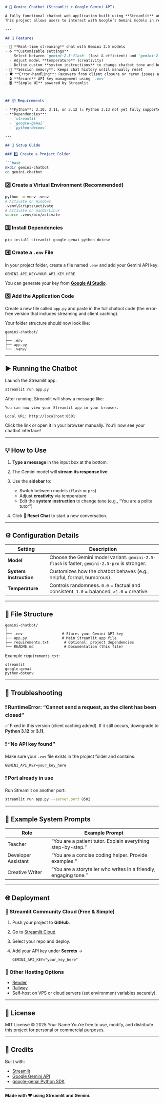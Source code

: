 ````markdown
# 🤖 Gemini Chatbot (Streamlit + Google Gemini API)

A fully functional chatbot web application built using **Streamlit** and **Google’s Gemini API** (via the official `google-genai` SDK).  
This project allows users to interact with Google’s Gemini models in real time, customize system prompts, and adjust creativity—all through a clean, intuitive web interface.

---

## 🚀 Features

- 💬 **Real-time streaming** chat with Gemini 2.5 models
- ⚙️ **Customizable settings**
  - Select between `gemini-2.5-flash` (fast & efficient) and `gemini-2.5-pro` (more capable)
  - Adjust model **temperature** (creativity)
  - Define custom **system instructions** to change chatbot tone and behavior
- 🧠 **Session memory**: Keeps chat history until manually reset
- 🛡️ **Error-handling**: Recovers from client closure or rerun issues automatically
- 🔒 **Secure** API key management using `.env`
- 🖥️ **Simple UI** powered by Streamlit

---

## 📦 Requirements

- **Python**: 3.10, 3.11, or 3.12 (⚠️ Python 3.13 not yet fully supported)
- **Dependencies**:
  - `streamlit`
  - `google-genai`
  - `python-dotenv`

---

## 🧩 Setup Guide

### 1️⃣ Create a Project Folder

```bash
mkdir gemini-chatbot
cd gemini-chatbot
````

### 2️⃣ Create a Virtual Environment (Recommended)

```bash
python -m venv .venv
# Activate on Windows
.venv\Scripts\activate
# Activate on macOS/Linux
source .venv/bin/activate
```

### 3️⃣ Install Dependencies

```bash
pip install streamlit google-genai python-dotenv
```

### 4️⃣ Create a `.env` File

In your project folder, create a file named `.env` and add your Gemini API key:

```
GEMINI_API_KEY=YOUR_API_KEY_HERE
```

You can generate your key from [**Google AI Studio**](https://aistudio.google.com/app/apikey).

### 5️⃣ Add the Application Code

Create a new file called `app.py` and paste in the full chatbot code (the error-free version that includes streaming and client caching).

Your folder structure should now look like:

```
gemini-chatbot/
│
├── .env
├── app.py
└── .venv/
```

---

## ▶️ Running the Chatbot

Launch the Streamlit app:

```bash
streamlit run app.py
```

After running, Streamlit will show a message like:

```
You can now view your Streamlit app in your browser.

Local URL: http://localhost:8501
```

Click the link or open it in your browser manually.
You’ll now see your chatbot interface!

---

## 💡 How to Use

1. **Type a message** in the input box at the bottom.
2. The Gemini model will **stream its response live**.
3. Use the **sidebar** to:

   * Switch between models (`flash` or `pro`)
   * Adjust **creativity** via temperature
   * Edit the **system instruction** to change tone (e.g., “You are a polite tutor”)
4. Click **🔄 Reset Chat** to start a new conversation.

---

## ⚙️ Configuration Details

| Setting                | Description                                                                                  |
| ---------------------- | -------------------------------------------------------------------------------------------- |
| **Model**              | Choose the Gemini model variant. `gemini-2.5-flash` is faster, `gemini-2.5-pro` is stronger. |
| **System Instruction** | Customizes how the chatbot behaves (e.g., helpful, formal, humorous).                        |
| **Temperature**        | Controls randomness. `0.0` = factual and consistent, `1.0` = balanced, `>1.0` = creative.    |

---

## 🧰 File Structure

```
gemini-chatbot/
│
├── .env                  # Stores your Gemini API key
├── app.py                # Main Streamlit app file
├── requirements.txt       # Optional: project dependencies
└── README.md              # Documentation (this file)
```

Example `requirements.txt`:

```
streamlit
google-genai
python-dotenv
```

---

## 🧠 Troubleshooting

### ❗ RuntimeError: “Cannot send a request, as the client has been closed”

✅ Fixed in this version (client caching added).
If it still occurs, downgrade to **Python 3.12** or **3.11**.

### ❗ “No API key found”

Make sure your `.env` file exists in the project folder and contains:

```
GEMINI_API_KEY=your_key_here
```

### ❗ Port already in use

Run Streamlit on another port:

```bash
streamlit run app.py --server.port 8502
```

---

## 💬 Example System Prompts

| Role                | Example Prompt                                                   |
| ------------------- | ---------------------------------------------------------------- |
| Teacher             | “You are a patient tutor. Explain everything step-by-step.”      |
| Developer Assistant | “You are a concise coding helper. Provide examples.”             |
| Creative Writer     | “You are a storyteller who writes in a friendly, engaging tone.” |

---

## 🌐 Deployment

### 🔸 Streamlit Community Cloud (Free & Simple)

1. Push your project to **GitHub**.
2. Go to [Streamlit Cloud](https://share.streamlit.io).
3. Select your repo and deploy.
4. Add your API key under **Secrets** →

   ```
   GEMINI_API_KEY="your_key_here"
   ```

### 🔸 Other Hosting Options

* [Render](https://render.com)
* [Railway](https://railway.app)
* Self-host on VPS or cloud servers (set environment variables securely).

---

## 🧾 License

MIT License © 2025 Your Name
You’re free to use, modify, and distribute this project for personal or commercial purposes.

---

## 🥇 Credits

Built with:

* [Streamlit](https://streamlit.io)
* [Google Gemini API](https://aistudio.google.com/)
* [google-genai Python SDK](https://pypi.org/project/google-genai/)

---

**Made with ❤️ using Streamlit and Gemini.**

```
```
